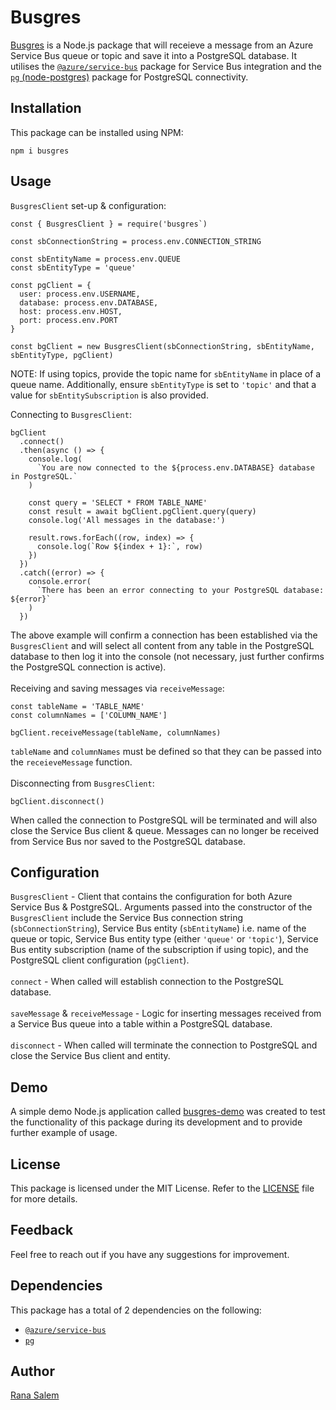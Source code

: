 # Busgres

[Busgres](https://www.npmjs.com/package/busgres) is a Node.js package that will receieve a message from an Azure Service Bus queue or topic and save it into a PostgreSQL database. It utilises the [`@azure/service-bus`](https://www.npmjs.com/package/@azure/service-bus) package for Service Bus integration and the [`pg` (node-postgres)](https://www.npmjs.com/package/pg) package for PostgreSQL connectivity.

## Installation

This package can be installed using NPM:

```
npm i busgres
```

## Usage

`BusgresClient` set-up & configuration:

```
const { BusgresClient } = require('busgres`)

const sbConnectionString = process.env.CONNECTION_STRING

const sbEntityName = process.env.QUEUE
const sbEntityType = 'queue'

const pgClient = {
  user: process.env.USERNAME,
  database: process.env.DATABASE,
  host: process.env.HOST,
  port: process.env.PORT
}

const bgClient = new BusgresClient(sbConnectionString, sbEntityName, sbEntityType, pgClient)
```
NOTE: If using topics, provide the topic name for `sbEntityName` in place of a queue name. Additionally, ensure `sbEntityType` is set to `'topic'` and that a value for `sbEntitySubscription` is also provided.

Connecting to `BusgresClient`:

```
bgClient
  .connect()
  .then(async () => {
    console.log(
      `You are now connected to the ${process.env.DATABASE} database in PostgreSQL.`
    )

    const query = 'SELECT * FROM TABLE_NAME'
    const result = await bgClient.pgClient.query(query)
    console.log('All messages in the database:')

    result.rows.forEach((row, index) => {
      console.log(`Row ${index + 1}:`, row)
    })
  })
  .catch((error) => {
    console.error(
      `There has been an error connecting to your PostgreSQL database: ${error}`
    )
  })
```

The above example will confirm a connection has been established via the `BusgresClient` and will select all content from any table in the PostgreSQL database to then log it into the console (not necessary, just further confirms the PostgreSQL connection is active).<br><br>
Receiving and saving messages via `receiveMessage`:

```
const tableName = 'TABLE_NAME'
const columnNames = ['COLUMN_NAME']

bgClient.receiveMessage(tableName, columnNames)
```

`tableName` and `columnNames` must be defined so that they can be passed into the `receieveMessage` function.<br><br>
Disconnecting from `BusgresClient`:

```
bgClient.disconnect()
```

When called the connection to PostgreSQL will be terminated and will also close the Service Bus client & queue. Messages can no longer be received from Service Bus nor saved to the PostgreSQL database.

## Configuration

`BusgresClient` - Client that contains the configuration for both Azure Service Bus & PostgreSQL. Arguments passed into the constructor of the `BusgresClient` include the Service Bus connection string (`sbConnectionString`), Service Bus entity (`sbEntityName`) i.e. name of the queue or topic, Service Bus entity type (either `'queue'` or `'topic'`), Service Bus entity subscription (name of the subscription if using topic), and the PostgreSQL client configuration (`pgClient`).<br><br>
`connect` - When called will establish connection to the PostgreSQL database.<br><br>
`saveMessage` & `receiveMessage` - Logic for inserting messages received from a Service Bus queue into a table within a PostgreSQL database.<br><br>
`disconnect` - When called will terminate the connection to PostgreSQL and close the Service Bus client and entity.

## Demo

A simple demo Node.js application called [busgres-demo](https://github.com/rtasalem/busgres-demo) was created to test the functionality of this package during its development and to provide further example of usage.

## License

This package is licensed under the MIT License. Refer to the [LICENSE](https://github.com/rtasalem/busgres/blob/main/LICENSE) file for more details.

## Feedback

Feel free to reach out if you have any suggestions for improvement.

## Dependencies

This package has a total of 2 dependencies on the following:

- [`@azure/service-bus`](https://www.npmjs.com/package/@azure/service-bus)
- [`pg`](https://www.npmjs.com/package/pg)

## Author

[Rana Salem](https://github.com/rtasalem)
